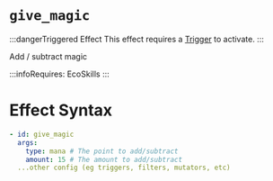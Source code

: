# `give_magic`
:::dangerTriggered Effect
This effect requires a [Trigger](https://plugins.auxilor.io/effects/all-triggers) to activate.
:::

Add / subtract magic

:::infoRequires:
EcoSkills
:::
# Effect Syntax
```yaml
- id: give_magic
  args:
    type: mana # The point to add/subtract
    amount: 15 # The amount to add/subtract
  ...other config (eg triggers, filters, mutators, etc)
```